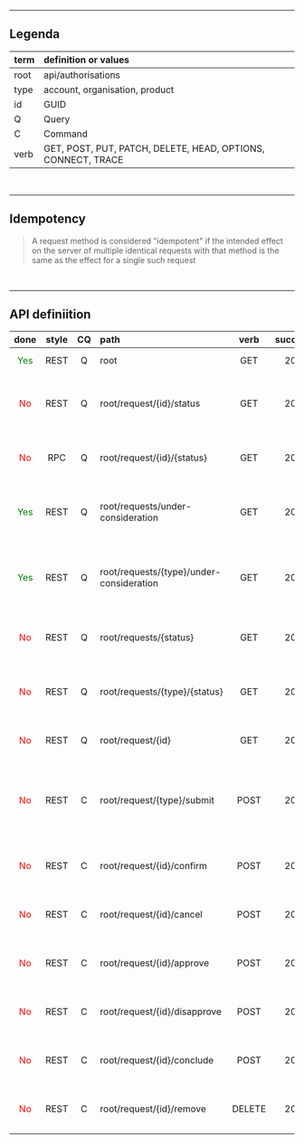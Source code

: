 ***
## Legenda

term| definition or values
|:---|:---|
|root|api/authorisations  
|type|account, organisation, product   
|id|GUID  
|Q|Query  
|C|Command
|verb| GET, POST, PUT, PATCH, DELETE, HEAD, OPTIONS, CONNECT, TRACE  |
</br>  
  
  ***  

## Idempotency

> A request method is considered "idempotent" if the intended effect on the server of multiple identical requests with that method is the same as the effect for a single such request

</br>  

*** 
## API definiition

|done|style|CQ|path | verb | success | Error | description|
|:---:|:---:|:---:|:---|:---:|:---:|:---:|---|
|<span style="color:green">Yes</span>|REST|Q|root|GET| 200 | 404| returns { status: "up" }|
|<span style="color:red">No</span>|REST|Q|root/request/{id}/status |GET| 200|404|  returns current status of request with {id}|
|<span style="color:red">No</span>|RPC|Q|root/request/{id}/{status} |GET|200|404|  returns true if status of request with {id}| is {status}
|<span style="color:green">Yes</span>|REST|Q|root/requests/under-consideration |GET| 200|404| return total number of requests being processed
|<span style="color:green">Yes</span>|REST|Q|root/requests/{type}/under-consideration |GET| 200 |404 | return total number of account requests of {type }being processed
|<span style="color:red">No</span>|REST|Q|root/requests/{status} |GET| 200|404|  returns all requests with status = {status}
|<span style="color:red">No</span>|REST|Q|root/requests/{type}/{status} |GET| 200|404|  returns all requests of {type} with status = {status}}
|<span style="color:red">No</span>|REST|Q|root/request/{id}|GET| 200|404|  return  account request info
|<span style="color:red">No</span>|REST|C|root/request/{type}/submit|POST| 202|404,405|  submit request where type is in {account, product, organisation}
|<span style="color:red">No</span>|REST|C|root/request/{id}/confirm|POST| 202|404,405|  confirm request where id = {id} 
|<span style="color:red">No</span>|REST|C|root/request/{id}/cancel|POST| 202|404,405|  cancel request where id = {id} 
|<span style="color:red">No</span>|REST|C|root/request/{id}/approve|POST| 202|404,405|  approve request where id = {id} 
|<span style="color:red">No</span>|REST|C|root/request/{id}/disapprove|POST| 202|404,405|  disapprove request where id = {id} 
|<span style="color:red">No</span>|REST|C|root/request/{id}/conclude|POST| 202|404,405|  conclude request where id = {id} 
|<span style="color:red">No</span>|REST|C|root/request/{id}/remove|DELETE|  204|404,405| remove request where id = {id} 